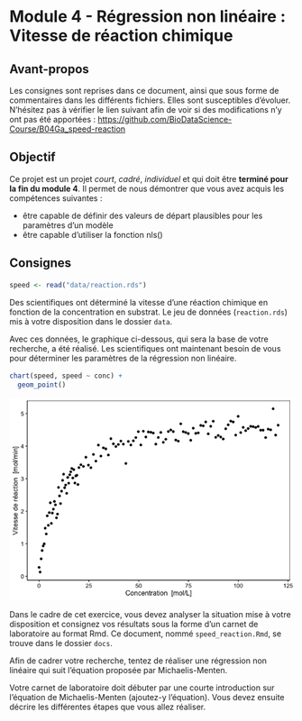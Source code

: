 Module 4 - Régression non linéaire : Vitesse de réaction chimique
================

<!--- do not edit readme.md ---->

## Avant-propos

Les consignes sont reprises dans ce document, ainsi que sous forme de
commentaires dans les différents fichiers. Elles sont susceptibles
d’évoluer. N’hésitez pas à vérifier le lien suivant afin de voir si
des modifications n’y ont pas été apportées :
<https://github.com/BioDataScience-Course/B04Ga_speed-reaction>

## Objectif

Ce projet est un projet *court*, *cadré*, *individuel* et qui doit être
**terminé pour la fin du module 4**. Il permet de nous démontrer que
vous avez acquis les compétences suivantes :

  - être capable de définir des valeurs de départ plausibles pour les
    paramètres d’un modèle
  - être capable d’utiliser la fonction nls()

## Consignes

``` r
speed <- read("data/reaction.rds")
```

Des scientifiques ont déterminé la vitesse d’une réaction chimique en
fonction de la concentration en substrat. Le jeu de données
(`reaction.rds`) mis à votre disposition dans le dossier `data`.

Avec ces données, le graphique ci-dessous, qui sera la base de votre
recherche, a été réalisé. Les scientifiques ont maintenant besoin de
vous pour déterminer les paramètres de la régression non linéaire.

``` r
chart(speed, speed ~ conc) +
  geom_point()
```

![](README_files/figure-gfm/unnamed-chunk-2-1.png)<!-- -->

Dans le cadre de cet exercice, vous devez analyser la situation mise à
votre disposition et consignez vos résultats sous la forme d’un carnet
de laboratoire au format Rmd. Ce document, nommé `speed_reaction.Rmd`,
se trouve dans le dossier `docs`.

Afin de cadrer votre recherche, tentez de réaliser une régression non
linéaire qui suit l’équation proposée par Michaelis-Menten.

Votre carnet de laboratoire doit débuter par une courte introduction sur
l’équation de Michaelis-Menten (ajoutez-y l’équation). Vous devez
ensuite décrire les différentes étapes que vous allez réaliser.
